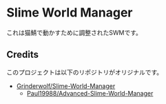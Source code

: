 # Slime World Manager 

これは猫鯖で動かすために調整されたSWMです。

## Credits

このプロジェクトは以下のリポジトリがオリジナルです。

 * [Grinderwolf/Slime-World-Manager](https://github.com/Grinderwolf/Slime-World-Manager)
    * [Paul19988/Advanced-Slime-World-Manager](https://github.com/Paul19988/Advanced-Slime-World-Manager)
 